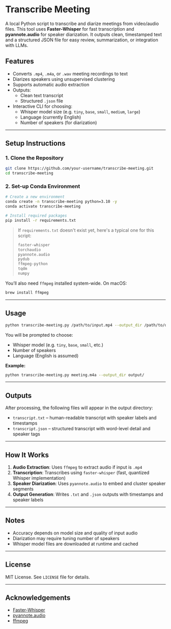 # Transcribe Meeting

A local Python script to transcribe and diarize meetings from video/audio files. This tool uses **Faster-Whisper** for fast transcription and **pyannote.audio** for speaker diarization. It outputs clean, timestamped text and a structured JSON file for easy review, summarization, or integration with LLMs.

## Features

- Converts `.mp4`, `.m4a`, or `.wav` meeting recordings to text
- Diarizes speakers using unsupervised clustering
- Supports automatic audio extraction
- Outputs:
  - Clean text transcript
  - Structured `.json` file
- Interactive CLI for choosing:
  - Whisper model size (e.g. `tiny`, `base`, `small`, `medium`, `large`)
  - Language (currently English)
  - Number of speakers (for diarization)

---

## Setup Instructions

### 1. Clone the Repository

```bash
git clone https://github.com/your-username/transcribe-meeting.git
cd transcribe-meeting
```

### 2. Set-up Conda Environment

```bash
# Create a new environment
conda create -n transcribe-meeting python=3.10 -y
conda activate transcribe-meeting

# Install required packages
pip install -r requirements.txt
```

> If `requirements.txt` doesn't exist yet, here's a typical one for this script:
> ```txt
> faster-whisper
> torchaudio
> pyannote.audio
> pydub
> ffmpeg-python
> tqdm
> numpy
> ```

You’ll also need `ffmpeg` installed system-wide. On macOS:

```bash
brew install ffmpeg
```

---

## Usage

```bash
python transcribe-meeting.py /path/to/input.mp4 --output_dir /path/to/output
```

You will be prompted to choose:
- Whisper model (e.g. `tiny`, `base`, `small`, etc.)
- Number of speakers
- Language (English is assumed)

**Example:**
```bash
python transcribe-meeting.py meeting.m4a --output_dir output/
```

---

## Outputs

After processing, the following files will appear in the output directory:

- `transcript.txt` – human-readable transcript with speaker labels and timestamps
- `transcript.json` – structured transcript with word-level detail and speaker tags

---

## How It Works

1. **Audio Extraction**: Uses `ffmpeg` to extract audio if input is `.mp4`
2. **Transcription**: Transcribes using `faster-whisper` (fast, quantized Whisper implementation)
3. **Speaker Diarization**: Uses `pyannote.audio` to embed and cluster speaker segments
4. **Output Generation**: Writes `.txt` and `.json` outputs with timestamps and speaker labels

---

## Notes

- Accuracy depends on model size and quality of input audio
- Diarization may require tuning number of speakers
- Whisper model files are downloaded at runtime and cached

---

## License

MIT License. See `LICENSE` file for details.

---

## Acknowledgements

- [Faster-Whisper](https://github.com/guillaumekln/faster-whisper)
- [pyannote.audio](https://github.com/pyannote/pyannote-audio)
- [ffmpeg](https://ffmpeg.org/)
